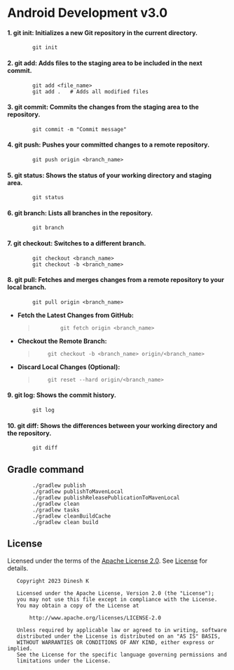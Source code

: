 # Android Development v3.0

#### 1. git init: Initializes a new Git repository in the current directory.
			git init
#### 2. git add: Adds files to the staging area to be included in the next commit.
			git add <file_name>
			git add .   # Adds all modified files
#### 3. git commit: Commits the changes from the staging area to the repository.
			git commit -m "Commit message"
#### 4. git push: Pushes your committed changes to a remote repository.
			git push origin <branch_name>
#### 5. git status: Shows the status of your working directory and staging area.
			git status
#### 6. git branch: Lists all branches in the repository.
			git branch
#### 7. git checkout: Switches to a different branch.
			git checkout <branch_name>
			git checkout -b <branch_name>

#### 8. git pull: Fetches and merges changes from a remote repository to your local branch.
			git pull origin <branch_name>

- **Fetch the Latest Changes from GitHub:**
  > 			git fetch origin <branch_name>

- **Checkout the Remote Branch:**
  >			git checkout -b <branch_name> origin/<branch_name>

- **Discard Local Changes (Optional):**
  >			git reset --hard origin/<branch_name>

#### 9. git log: Shows the commit history.
			git log
#### 10. git diff: Shows the differences between your working directory and the repository.
			git diff


## Gradle command
			./gradlew publish
			./gradlew publishToMavenLocal
			./gradlew publishReleasePublicationToMavenLocal
			./gradlew clean
			./gradlew tasks
			./gradlew cleanBuildCache
			./gradlew clean build


## License

Licensed under the terms of the [Apache License 2.0][7]. See [License](LICENSE) for details.

```
   Copyright 2023 Dinesh K

   Licensed under the Apache License, Version 2.0 (the "License");
   you may not use this file except in compliance with the License.
   You may obtain a copy of the License at

       http://www.apache.org/licenses/LICENSE-2.0

   Unless required by applicable law or agreed to in writing, software
   distributed under the License is distributed on an "AS IS" BASIS,
   WITHOUT WARRANTIES OR CONDITIONS OF ANY KIND, either express or implied.
   See the License for the specific language governing permissions and
   limitations under the License.
```

[7]: https://www.apache.org/licenses/LICENSE-2.0